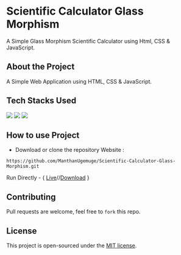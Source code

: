 # Scientific Calculator Glass Morphism
A Simple Glass Morphism Scientific Calculator using Html, CSS & JavaScript.

## About the Project
A Simple Web Application using HTML, CSS & JavaScript.

## Tech Stacks Used

<a target="_blank" href="https://www.w3schools.com/html/default.asp"><img src="https://img.shields.io/badge/html5%20-%23E34F26.svg?&style=for-the-badge&logo=html5&logoColor=white"></img></a>
<a target="_blank" href="https://www.w3schools.com/css/default.asp"><img src="https://img.shields.io/badge/css3%20-%231572B6.svg?&style=for-the-badge&logo=css3&logoColor=white"></img></a>
<a target="_blank" href="https://www.w3schools.com/js/default.asp"><img src="https://img.shields.io/badge/javascript%20-%23323330.svg?&style=for-the-badge&logo=javascript&logoColor=%23F7DF1E"></img></a>

## How to use Project
- Download or clone the repository Website : 
```
https://github.com/ManthanUgemuge/Scientific-Calculator-Glass-Morphism.git
```
Run Directly - { [Live](https://manthanugemuge.github.io/Scientific-Calculator-Glass-Morphism/)//[Download](https://github.com/ManthanUgemuge/Scientific-Calculator-Glass-Morphism/archive/refs/heads/main.zip) }

## Contributing
Pull requests are welcome, feel free to ```fork``` this repo.

## License
This project is open-sourced under the [MIT license]().
